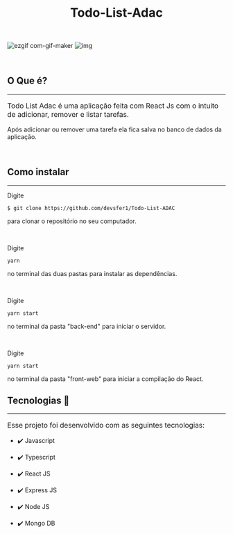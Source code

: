 <h1 align="center">
   Todo-List-Adac
</h1>

<br>

![ezgif com-gif-maker](https://user-images.githubusercontent.com/58652794/110631078-e86c2600-8184-11eb-9bb2-67163dce16b1.gif)
![img](https://user-images.githubusercontent.com/58652794/110631247-13ef1080-8185-11eb-8bb2-7a2673b35c83.png)


<br>
<h2>
   O Que é?
</h2>
<hr>
<p style="font-size:16px">Todo List Adac é uma aplicação feita com React Js com o  intuito de adicionar, remover e listar tarefas.

Após adicionar ou remover uma tarefa ela fica salva no banco de dados da aplicação.</p>
<br>
<h2>
   Como instalar
</h2>
<hr>
<p>Digite <pre><code>$ git clone https://github.com/devsfer1/Todo-List-ADAC</code></pre> para clonar o repositório no seu computador.</p>
<br>
<p>Digite <pre><code>yarn</code></pre> no terminal das duas pastas para instalar as dependências.</p>
<br>
<p>Digite <pre><code>yarn start</code></pre>no terminal da pasta "back-end" para iniciar o servidor.</p>
<br>
<p>Digite <pre><code>yarn start</code></pre>no terminal da pasta "front-web" para iniciar a compilação do React.</p>
<h2>Tecnologias 🚀</h2>
<hr>
<p style="font-size:16px">
Esse projeto foi desenvolvido com as seguintes tecnologias:</p>

- ✔️ Javascript

- ✔️ Typescript

- ✔️ React JS

- ✔️ Express JS

- ✔️ Node JS

- ✔️ Mongo DB